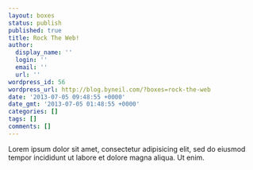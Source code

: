 ```yaml
---
layout: boxes
status: publish
published: true
title: Rock The Web!
author:
  display_name: ''
  login: ''
  email: ''
  url: ''
wordpress_id: 56
wordpress_url: http://blog.byneil.com/?boxes=rock-the-web
date: '2013-07-05 09:48:55 +0000'
date_gmt: '2013-07-05 01:48:55 +0000'
categories: []
tags: []
comments: []
---
```

<p>Lorem ipsum dolor sit amet, consectetur adipisicing elit, sed do eiusmod tempor incididunt ut labore et dolore magna aliqua. Ut enim.</p>

